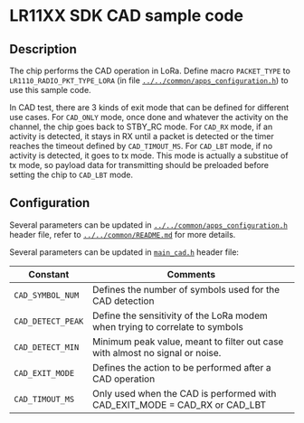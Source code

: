 # LR11XX SDK CAD sample code

## Description

The chip performs the CAD operation in LoRa. Define macro `PACKET_TYPE` to `LR1110_RADIO_PKT_TYPE_LORA` (in file [`../../common/apps_configuration.h`](../../common/apps_configuration.h)) to use this sample code.

In CAD test, there are 3 kinds of exit mode that can be defined for different use cases. For `CAD_ONLY` mode, once done and whatever the activity on the channel, the chip goes back to STBY_RC mode. For `CAD_RX` mode, if an activity is detected, it stays in RX until a packet is detected or the timer reaches the timeout defined by `CAD_TIMOUT_MS`. For `CAD_LBT` mode, if no activity is detected, it goes to tx mode. This mode is actually a substitue of tx mode, so payload data for transmitting should be preloaded before setting the chip to `CAD_LBT` mode.

## Configuration

Several parameters can be updated in [`../../common/apps_configuration.h`](../../common/apps_configuration.h) header file, refer to [`../../common/README.md`](../../common/README.md) for more details.

Several parameters can be updated in [`main_cad.h`](main_cad.h) header file:

| Constant          | Comments                                                                      |
| ----------------- | ----------------------------------------------------------------------------- |
| `CAD_SYMBOL_NUM`  | Defines the number of symbols used for the CAD detection                      |
| `CAD_DETECT_PEAK` | Define the sensitivity of the LoRa modem when trying to correlate to symbols  |
| `CAD_DETECT_MIN`  | Minimum peak value, meant to filter out case with almost no signal or noise.  |
| `CAD_EXIT_MODE`   | Defines the action to be performed after a CAD operation                      |
| `CAD_TIMOUT_MS`   | Only used when the CAD is performed with CAD_EXIT_MODE = CAD_RX or CAD_LBT    |
